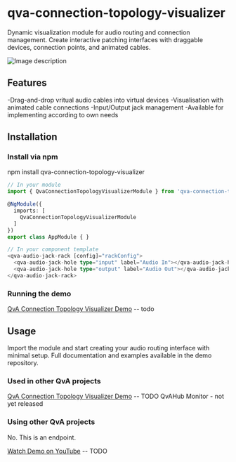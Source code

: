 # qva-connection-topology-visualizer
Dynamic visualization module for audio routing and connection management. Create interactive patching interfaces with draggable devices, connection points, and animated cables.

![Image description](/docs/qva-connection-topology-visualizer.png)

## Features
-Drag-and-drop vritual audio cables into virtual devices
-Visualisation with animated cable connections
-Input/Output jack management
-Available for implementing according to own needs


## Installation

### Install via npm

npm install qva-connection-topology-visualizer

```ts
// In your module
import { QvaConnectionTopologyVisualizerModule } from 'qva-connection-topology-visualizer';

@NgModule({
  imports: [
    QvaConnectionTopologyVisualizerModule
  ]
})
export class AppModule { }

// In your component template
<qva-audio-jack-rack [config]="rackConfig">
  <qva-audio-jack-hole type="input" label="Audio In"></qva-audio-jack-hole>
  <qva-audio-jack-hole type="output" label="Audio Out"></qva-audio-jack-hole>
</qva-audio-jack-rack>
```


### Running the demo

[QvA Connection Topology Visualizer Demo](https://github.com/QueasovanAlles/qva-connection-topology-visualizer-demo) -- todo


## Usage
Import the module and start creating your audio routing interface with minimal setup. Full documentation and examples available in the demo repository.

### Used in other QvA projects
[QvA Connection Topology Visualizer Demo](https://github.com/QueasovanAlles/qva-connection-topology-visualizer-demo)  -- TODO
QvAHub Monitor - not yet released

### Using other QvA projects
No. This is an endpoint.

[Watch Demo on YouTube](https://www.youtube.com/watch?v=your-video-id)  -- TODO

